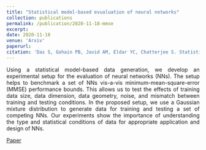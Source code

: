 ```yaml
---
title: "Statistical model-based evualuation of neural networks"
collection: publications
permalink: /publication/2020-11-18-mmse
excerpt:
date: 2020-11-18
venue: 'Arxiv'
paperurl:
citation: 'Das S, Gohain PB, Javid AM, Eldar YC, Chatterjee S. Statistical model-based evaluation of neural networks. arXiv preprint arXiv:2011.09015. 2020 Nov 18.'
---
```

<p style="text-align: justify;"> 
Using a statistical model-based data generation, we develop an experimental setup for the evaluation of neural networks (NNs). The setup helps to benchmark a set of NNs vis-a-vis minimum-mean-square-error (MMSE) performance bounds. This allows us to test the effects of training data size, data dimension, data geometry, noise, and mismatch between training and testing conditions. In the proposed setup, we use a Gaussian mixture distribution to generate data for training and testing a set of competing NNs. Our experiments show the importance of understanding the type and statistical conditions of data for appropriate application and design of NNs.
</p>

[Paper](http://academicpages.github.io/files/mmse.pdf)